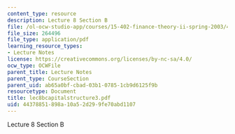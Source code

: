 ```yaml
---
content_type: resource
description: Lecture 8 Section B
file: /ol-ocw-studio-app/courses/15-402-finance-theory-ii-spring-2003/44378851898a10a52d299fe70abd1107_lec8bcapitalstructure3.pdf
file_size: 264496
file_type: application/pdf
learning_resource_types:
- Lecture Notes
license: https://creativecommons.org/licenses/by-nc-sa/4.0/
ocw_type: OCWFile
parent_title: Lecture Notes
parent_type: CourseSection
parent_uid: ab65a0bf-cbad-03b1-0785-1cb9d6125f9b
resourcetype: Document
title: lec8bcapitalstructure3.pdf
uid: 44378851-898a-10a5-2d29-9fe70abd1107
---
```

Lecture 8 Section B